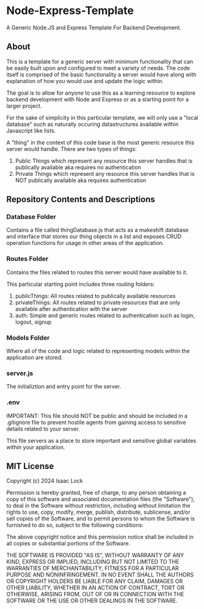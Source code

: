# Node-Express-Template
A Generic Node.JS and Express Template For Backend Development.

## About
This is a template for a generic server with minimum functionality that can be easily built upon and configured to meet a variety of needs. The code itself is comprised of the basic functionality a server would have along with explanation of how you would use and update the logic within.

The goal is to allow for anyone to use this as a learning resource to explore backend development with Node and Express or as a starting point for a larger project.

For the sake of simplicity in this particular template, we will only use a "local database" such as naturally occuring datastructures available within Javascript like lists.

A "thing" in the context of this code base is the most generic resource this server would handle. There are two types of things:
1. Public Things which represent any resource this server handles that is publically available aka requires no authentication
2. Private Things which represent any resource this server handles that is NOT publically available aka requires authentication

## Repository Contents and Descriptions

### Database Folder

Contains a file called thingDatabase.js that acts as a makeshift database and interface that stores our thing objects in a list and exposes CRUD operation functions for usage in other areas of the application.

### Routes Folder

Contains the files related to routes this server would have available to it.

This particular starting point includes three routing folders:
1. publicThings: All routes related to publically available resources
2. privateThings: All routes related to private resources that are only available after authentication with the server
3. auth: Simple and generic routes related to authentication such as login, logout, signup

### Models Folder

Where all of the code and logic related to representing models within the application are stored.

### server.js

The initializtion and entry point for the server.

### .env

IMPORTANT: This file should NOT be public and should be included in a .gitignore file to prevent hostile agents from gaining access to sensitive details related to your server.

This file servers as a place to store important and sensitive global variables within your application. 

## MIT License

Copyright (c) 2024 Isaac Lock

Permission is hereby granted, free of charge, to any person obtaining a copy
of this software and associated documentation files (the "Software"), to deal
in the Software without restriction, including without limitation the rights
to use, copy, modify, merge, publish, distribute, sublicense, and/or sell
copies of the Software, and to permit persons to whom the Software is
furnished to do so, subject to the following conditions:

The above copyright notice and this permission notice shall be included in all
copies or substantial portions of the Software.

THE SOFTWARE IS PROVIDED "AS IS", WITHOUT WARRANTY OF ANY KIND, EXPRESS OR
IMPLIED, INCLUDING BUT NOT LIMITED TO THE WARRANTIES OF MERCHANTABILITY,
FITNESS FOR A PARTICULAR PURPOSE AND NONINFRINGEMENT. IN NO EVENT SHALL THE
AUTHORS OR COPYRIGHT HOLDERS BE LIABLE FOR ANY CLAIM, DAMAGES OR OTHER
LIABILITY, WHETHER IN AN ACTION OF CONTRACT, TORT OR OTHERWISE, ARISING FROM,
OUT OF OR IN CONNECTION WITH THE SOFTWARE OR THE USE OR OTHER DEALINGS IN THE
SOFTWARE.
